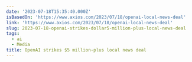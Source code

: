 ```yaml
---
date: '2023-07-18T15:35:40.000Z'
isBasedOn: 'https://www.axios.com/2023/07/18/openai-local-news-deal'
link: 'https://www.axios.com/2023/07/18/openai-local-news-deal'
slug: 2023-07-18-openai-strikes-dollar5-million-plus-local-news-deal
tags:
  - ai
  - Media
title: OpenAI strikes $5 million-plus local news deal
---
```


